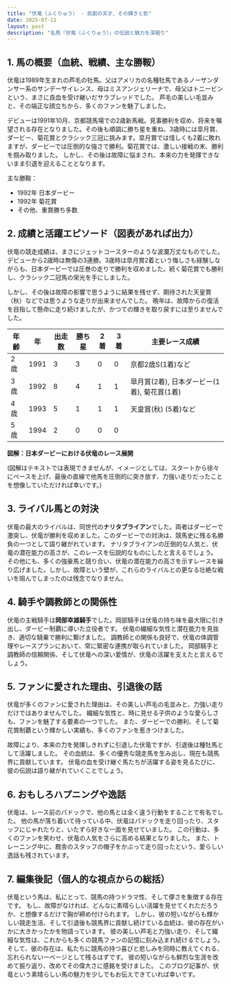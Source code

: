 ```yaml
---
title: "伏竜（ふくりゅう） - 悲劇の天才、その輝きと影"
date: 2025-07-11
layout: post
description: "名馬『伏竜（ふくりゅう）』の伝説と魅力を深堀り"
---
```


## 1. 馬の概要（血統、戦績、主な勝鞍）

伏竜は1989年生まれの芦毛の牡馬。父はアメリカの名種牡馬であるノーザンダンサー系のサンデーサイレンス、母はミスアンジェリーナで、母父はトニービンという、まさに良血を受け継いだサラブレッドでした。  芦毛の美しい毛並みと、その端正な顔立ちから、多くのファンを魅了しました。

デビューは1991年10月、京都競馬場での2歳新馬戦。見事勝利を収め、将来を嘱望される存在となりました。その後も順調に勝ち星を重ね、3歳時には皐月賞、ダービー、菊花賞とクラシック三冠に挑みます。皐月賞では惜しくも2着に敗れますが、ダービーでは圧倒的な強さで勝利。菊花賞では、激しい接戦の末、勝利を掴み取りました。  しかし、その後は故障に悩まされ、本来の力を発揮できないまま引退を迎えることとなります。

主な勝鞍：

* 1992年 日本ダービー
* 1992年 菊花賞
* その他、重賞勝ち多数


## 2. 成績と活躍エピソード（図表があれば出力）

伏竜の競走成績は、まさにジェットコースターのような波瀾万丈なものでした。デビューから2歳時は無傷の3連勝。3歳時は皐月賞2着という悔しさも経験しながらも、日本ダービーでは圧巻の走りで勝利を収めました。続く菊花賞でも勝利し、クラシック二冠馬の栄光を手にしました。

しかし、その後は故障の影響で思うように結果を残せず、期待された天皇賞（秋）などでは思うような走りが出来ませんでした。  晩年は、故障からの復活を目指して懸命に走り続けましたが、かつての輝きを取り戻すには至りませんでした。

| 年齢 | 年 | 出走数 | 勝ち星 | 2着 | 3着 | 主要レース成績 |
|---|---|---|---|---|---|---|
| 2歳 | 1991 | 3 | 3 | 0 | 0 | 京都2歳S(1着)など |
| 3歳 | 1992 | 8 | 4 | 1 | 1 | 皐月賞(2着), 日本ダービー(1着), 菊花賞(1着) |
| 4歳 | 1993 | 5 | 1 | 1 | 1 | 天皇賞(秋) (5着)など |
| 5歳 | 1994 | 2 | 0 | 0 | 0 |  |


**図解：日本ダービーにおける伏竜のレース展開**

(図解はテキストでは表現できませんが、イメージとしては、スタートから徐々にペースを上げ、最後の直線で他馬を圧倒的に突き放す、力強い走りだったことを想像していただければ幸いです。)


## 3. ライバル馬との対決

伏竜の最大のライバルは、同世代の**ナリタブライアン**でした。両者はダービーで激突し、伏竜が勝利を収めました。このダービーでの対決は、競馬史に残る名勝負の一つとして語り継がれています。  ナリタブライアンの圧倒的な人気と、伏竜の潜在能力の高さが、このレースを伝説的なものにしたと言えるでしょう。  その他にも、多くの強豪馬と競り合い、伏竜の潜在能力の高さを示すレースを繰り広げました。しかし、故障という壁が、これらのライバルとの更なる壮絶な戦いを阻んでしまったのは残念でなりません。


## 4. 騎手や調教師との関係性

伏竜の主戦騎手は**岡部幸雄騎手**でした。岡部騎手は伏竜の持ち味を最大限に引き出し、ダービー制覇に導いた立役者です。  伏竜の繊細な気性と潜在能力を見抜き、適切な騎乗で勝利に繋げました。  調教師との関係も良好で、伏竜の体調管理やレースプランにおいて、常に緊密な連携が取られていました。  岡部騎手と調教師の信頼関係、そして伏竜への深い愛情が、伏竜の活躍を支えたと言えるでしょう。


## 5. ファンに愛された理由、引退後の話

伏竜が多くのファンに愛された理由は、その美しい芦毛の毛並みと、力強い走りだけではありませんでした。  繊細な気性と、時に見せる子供のような愛らしさも、ファンを魅了する要素の一つでした。  また、ダービーでの勝利、そして菊花賞制覇という輝かしい実績も、多くのファンを惹きつけました。

故障により、本来の力を発揮しきれずに引退した伏竜ですが、引退後は種牡馬として活躍しました。  その血統は、多くの優秀な競走馬を生み出し、現在も競馬界に貢献しています。  伏竜の血を受け継ぐ馬たちが活躍する姿を見るたびに、彼の伝説は語り継がれていくことでしょう。


## 6. おもしろハプニングや逸話

伏竜は、レース前のパドックで、他の馬とは全く違う行動をすることで有名でした。  他の馬が落ち着いて待っている中、伏竜はパドックを走り回ったり、スタッフにじゃれたりと、いたずら好きな一面を見せていました。  この行動は、多くのファンを笑わせ、伏竜の人気をさらに高める結果となりました。  また、トレーニング中に、厩舎のスタッフの帽子をかぶって走り回ったという、愛らしい逸話も残されています。


## 7. 編集後記（個人的な視点からの総括）

伏竜という馬は、私にとって、競馬の持つドラマ性、そして儚さを象徴する存在です。  もし、故障がなければ、どんなに素晴らしい活躍を見せてくれただろうか、と想像するだけで胸が締め付けられます。  しかし、彼の短いながらも輝かしい競走生活、そして引退後も競馬界に貢献し続けている血統は、彼の存在がいかに大きかったかを物語っています。  彼の美しい芦毛と力強い走り、そして繊細な気性は、これからも多くの競馬ファンの記憶に刻み込まれ続けるでしょう。  そして、彼の存在は、私たちに競馬の持つ喜びと悲しみを同時に教えてくれる、忘れられない一ページとして残るはずです。  彼の短いながらも鮮烈な生涯を改めて振り返り、改めてその偉大さに感銘を受けました。  このブログ記事が、伏竜という素晴らしい馬の魅力を少しでもお伝えできていれば幸いです。
